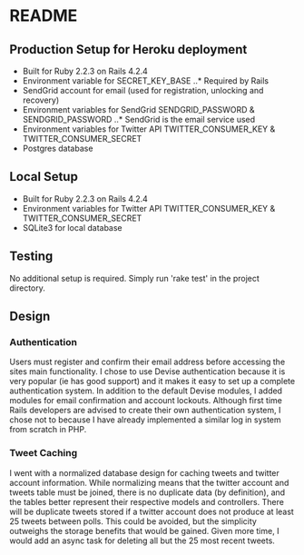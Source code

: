 # README

## Production Setup for Heroku deployment
* Built for Ruby 2.2.3 on Rails 4.2.4
* Environment variable for SECRET_KEY_BASE
..* Required by Rails
* SendGrid account for email (used for registration, unlocking and recovery)
* Environment variables for SendGrid SENDGRID_PASSWORD & SENDGRID_PASSWORD
..* SendGrid is the email service used
* Environment variables for Twitter API TWITTER_CONSUMER_KEY & TWITTER_CONSUMER_SECRET
* Postgres database

## Local Setup
* Built for Ruby 2.2.3 on Rails 4.2.4
* Environment variables for Twitter API TWITTER_CONSUMER_KEY & TWITTER_CONSUMER_SECRET
* SQLite3 for local database

## Testing
No additional setup is required. Simply run 'rake test' in the project directory.

## Design

### Authentication
Users must register and confirm their email address before accessing the sites main functionality.  I chose to use Devise authentication because it is very popular (ie has good support) and it makes it easy to set up a complete authentication system.  In addition to the default Devise modules, I added modules for email confirmation and account lockouts.  Although first time Rails developers are advised to create their own authentication system, I chose not to because I have already implemented a similar log in system from scratch in PHP.

### Tweet Caching
I went with a normalized database design for caching tweets and twitter account information.  While normalizing means that the twitter account and tweets table must be joined, there is no duplicate data (by definition), and the tables better represent their respective models and controllers.  There will be duplicate tweets stored if a twitter account does not produce at least 25 tweets between polls. This could be avoided, but the simplicity outweighs the storage benefits that would be gained.  Given more time, I would add an async task for deleting all but the 25 most recent tweets.